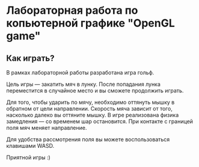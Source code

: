 # Лабораторная работа по копьютерной графике "OpenGL game"

## Как играть?

В рамках лабораторной работы разработана игра гольф.

Цель игры — закатить мяч в лунку. После попадания лунка переместится в случайное место и вы сможете продолжить играть.

Для того, чтобы ударить по мячу, необходимо оттянуть мышку в обратном от цели направлении.
Скорость мяча зависит от того, насколько далеко вы оттяните мышку. В игре реализована физика замедления — со временем шар остановится.
При контакте с границей поля мяч меняет направление.

Для удобства рассмотрения поля вы можете воспользоваться клавишами WASD.

Приятной игры :)
